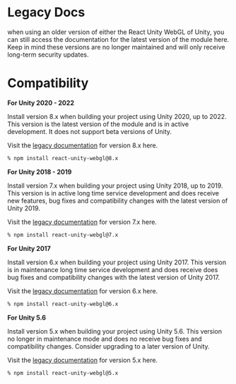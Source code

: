 # Legacy Docs

when using an older version of either the React Unity WebGL of Unity, you can still access the documentation for the latest version of the module here. Keep in mind these versions are no longer maintained and will only receive long-term security updates.

# Compatibility

**For Unity 2020 - 2022**

Install version 8.x when building your project using Unity 2020, up to 2022. This version is the latest version of the module and is in active development. It does not support beta versions of Unity.

Visit the [legacy documentation](/docs/legacy-docs/version-8-x) for version 8.x here.

```sh
% npm install react-unity-webgl@8.x
```

**For Unity 2018 - 2019**

Install version 7.x when building your project using Unity 2018, up to 2019. This version is in active long time service development and does receive new features, bug fixes and compatibility changes with the latest version of Unity 2019.

Visit the [legacy documentation](/docs/legacy-docs/version-7-x) for version 7.x here.

```sh
% npm install react-unity-webgl@7.x
```

**For Unity 2017**

Install version 6.x when building your project using Unity 2017. This version is in maintenance long time service development and does receive does bug fixes and compatibility changes with the latest version of Unity 2017.

Visit the [legacy documentation](/docs/legacy-docs/version-6-x) for version 6.x here.

```sh
% npm install react-unity-webgl@6.x
```

**For Unity 5.6**

Install version 5.x when building your project using Unity 5.6. This version no longer in maintenance mode and does no receive bug fixes and compatibility changes. Consider upgrading to a later version of Unity.

Visit the [legacy documentation](/docs/legacy-docs/version-5-x) for version 5.x here.

```sh
% npm install react-unity-webgl@5.x
```
